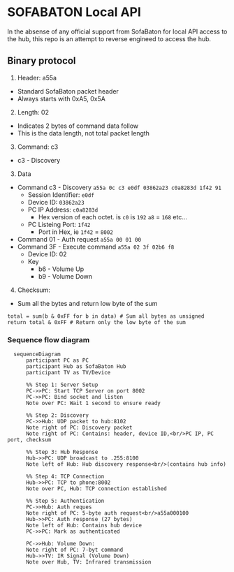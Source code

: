 # SOFABATON Local API

In the absense of any official support from SofaBaton for local API access to the hub, this repo is an attempt to reverse engineed to access the hub.

## Binary protocol

1. Header: a55a
  * Standard SofaBaton packet header
  * Always starts with 0xA5, 0x5A
2. Length: 02
  - Indicates 2 bytes of command data follow
  - This is the data length, not total packet length
3. Command: c3
  - c3 - Discovery
3. Data
  - Command c3 - Discovery `a55a 0c c3 e0df 03862a23 c0a8283d 1f42 91`
    - Session Identifier: `e0df`
    - Device ID: `03862a23`
    - PC IP Address: `c0a8283d`
      - Hex version of each octet.  is `c0` is `192` `a8` = `168` etc...
    - PC Listeing Port: `1f42`
      - Port in Hex, ie `1f42` = `8002` 
  - Command 01 - Auth request `a55a 00 01 00`
  - Command 3F - Execute command `a55a 02 3f 02b6 f8`
    - Device ID: 02
    - Key
      - b6 - Volume Up
      - b9 - Volume Down 
4. Checksum:
  - Sum all the bytes and return low byte of the sum 
```py=
total = sum(b & 0xFF for b in data) # Sum all bytes as unsigned
return total & 0xFF # Return only the low byte of the sum
```
### Sequence flow diagram

```mermaid
  sequenceDiagram
      participant PC as PC
      participant Hub as SofaBaton Hub
      participant TV as TV/Device

      %% Step 1: Server Setup
      PC->>PC: Start TCP Server on port 8002
      PC->>PC: Bind socket and listen
      Note over PC: Wait 1 second to ensure ready

      %% Step 2: Discovery
      PC->>Hub: UDP packet to hub:8102
      Note right of PC: Discovery packet
      Note right of PC: Contains: header, device ID,<br/>PC IP, PC port, checksum

      %% Step 3: Hub Response
      Hub->>PC: UDP broadcast to .255:8100
      Note left of Hub: Hub discovery response<br/>(contains hub info)

      %% Step 4: TCP Connection
      Hub->>PC: TCP to phone:8002
      Note over PC, Hub: TCP connection established

      %% Step 5: Authentication
      PC->>Hub: Auth reques
      Note right of PC: 5-byte auth request<br/>a55a000100
      Hub->>PC: Auth response (27 bytes)
      Note left of Hub: Contains hub device
      PC->>PC: Mark as authenticated

      PC->>Hub: Volume Down:
      Note right of PC: 7-byt command
      Hub->>TV: IR Signal (Volume Down)
      Note over Hub, TV: Infrared transmission
```

